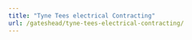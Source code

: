 ```yaml
---
title: "Tyne Tees electrical Contracting"
url: /gateshead/tyne-tees-electrical-contracting/
---
```

